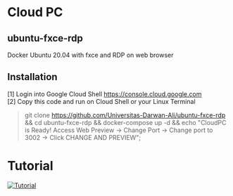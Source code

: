 # Cloud PC
## ubuntu-fxce-rdp
Docker Ubuntu 20.04 with fxce and RDP on web browser

## Installation
[1] Login into Google Cloud Shell
 <https://console.cloud.google.com>
 <br>
[2] Copy this code and run on Cloud Shell or your Linux Terminal
> git clone https://github.com/Universitas-Darwan-Ali/ubuntu-fxce-rdp && cd ubuntu-fxce-rdp && docker-compose up -d && echo "CloudPC is Ready! Access Web Preview -> Change Port -> Change port to 3002 -> Click CHANGE AND PREVIEW";

# Tutorial
[![Tutorial](http://img.youtube.com/vi/nPQMhv5kphM/0.jpg)](http://www.youtube.com/watch?v=nPQMhv5kphM)
